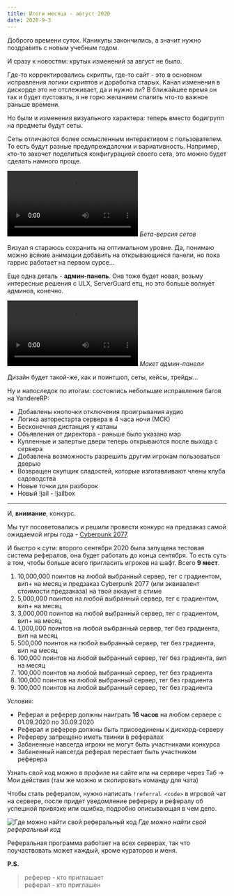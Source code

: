 ```yaml
---
title: Итоги месяца - август 2020
date: 2020-9-3
---
```


Доброго времени суток. Каникулы закончились, а значит нужно поздравить с новым учебным годом.

И сразу к новостям: крутых изменений за август не было.

Где-то корректировались скрипты, где-то сайт - это в основном исправления логики скриптов и доработка старых. Канал изменения в дискорде это не отслеживает, да и нужно ли? В ближайшее время он так и будет пустовать, я не горю желанием спалить что-то важное раньше времени.

Но были и изменения визуального характера: теперь вместо бодигрупп на предметы будут сеты.

Сеты отличаются более осмысленным интерактивом с пользователем. То есть будут разные предупреждалочки и вариативность. Например, кто-то захочет поделиться конфигурацией своего сета, это можно будет сделать намного проще.

<video controls src="https://digital-garden.website.yandexcloud.net/images/archives/shaftcc/e45c4cad-231d-4e16-81ef-4ab6e2b14fd4.mp4"></video>
*Бета-версия сетов*

Визуал я стараюсь сохранить на оптимальном уровне. Да, понимаю можно всякие анимации добавить на открывающиеся панели, но пока гаррис работает на первом сурсе...

Еще одна деталь - **админ-панель**. Она тоже будет новая, возьму интересные решения с ULX, ServerGuard етц, но это больше волнует админов, конечно.


<video controls src="https://digital-garden.website.yandexcloud.net/images/archives/shaftcc/1d754c53-15eb-4d5c-b0bf-fcc43e946948.mp4"></video>
*Макет админ-панели*

Дизайн будет такой-же, как и поинтшоп, сеты, кейсы, трейды...

Ну и напоследок по итогам: состоялись небольшие исправления багов на YandereRP:

*   Добавлены кнопочки отключения проигрывания аудио
*   Логика авторестарта сервера в 4 часа ночи (МСК)
*   Бесконечная дистанция у катаны
*   Объявления от директора - раньше было указано мэр
*   Купленные и запертые двери теперь открываются после выхода с сервера
*   Добавлена возможность разрешить другим игрокам пользоваться дверью
*   Возвращен скупщик сладостей, которые изготавливают члены клуба садоводства
*   Новые точки для разборок
*   Новый !jail - !jailbox

* * *

И, **внимание**, конкурс.

Мы тут посоветовались и решили провести конкурс на предзаказ самой ожидаемой игры года - [Cyberpunk 2077](https://store.steampowered.com/app/1091500/Cyberpunk_2077/).

И быстро к сути: второго сентября 2020 была запущена тестовая система рефералов, она будет работать до конца сентября. То есть суть в том, чтобы больше всего пригласить игроков на шафт. Всего **9 мест**.

1.  10,000,000 поинтов на любой выбранный сервер, тег с градиентом, вип+ на месяц и предзаказ Cyberpunk 2077 (или эквивалент стоимости предзаказа) на твой аккаунт в стиме
2.  5,000,000 поинтов на любой выбранный сервер, тег с градиентом, вип+ на месяц
3.  3,000,000 поинтов на любой выбранный сервер, тег с градиентом, вип+ на месяц
4.  1,000,000 поинтов на любой выбранный сервер, тег без градиента, вип на месяц
5.  500,000 поинтов на любой выбранный сервер, тег без градиента, вип на месяц
6.  100,000 поинтов на любой выбранный сервер, тег без градиента, вип на месяц
7.  100,000 поинтов на любой выбранный сервер, тег без градиента
8.  100,000 поинтов на любой выбранный сервер, тег без градиента
9.  100,000 поинтов на любой выбранный сервер, тег без градиента

Условия:

*   Реферал и реферер должны наиграть **16 часов** на любом сервере с 01.09.2020 по 30.09.2020
*   Реферал и реферер должны быть присоединены к дискорд-серверу
*   Рефереру запрещено иметь твинки в рефералах
*   Забаненные навсегда игроки не могут быть участниками конкурса
*   Забаненный навсегда реферал перестает быть участником реферера

Узнать свой код можно в профиле на сайте или на сервере через Таб -> Мои действия (там же можно и скопировать команду для чата)

Чтобы стать рефералом, нужно написать `!referral <code>` в игровой чат на сервере, после придет уведомление рефереру и рефералу об успешной привязке или ошибка, подробно описывающая в чем дело.

![Где можно найти свой реферальный код](https://digital-garden.website.yandexcloud.net/images/archives/shaftcc/427279e0-a832-443c-971e-b718bd72bc4e.jpeg)
*Где можно найти свой реферальный код*

Реферальная программа работает на всех серверах, так что поучаствовать может каждый, кроме кураторов и меня.

**P.S.**

> реферер - кто приглашает  
> реферал - кто приглашен
